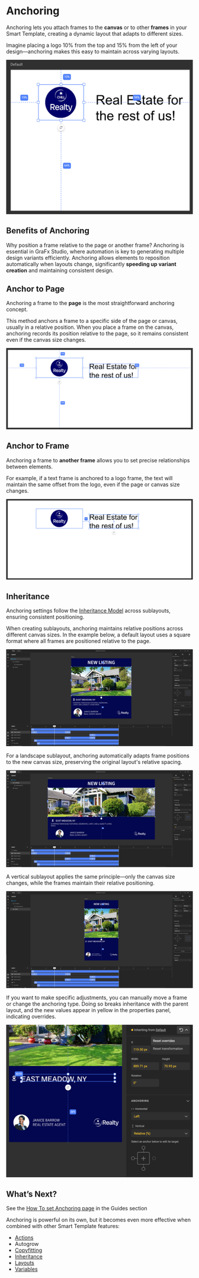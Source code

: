 # Anchoring

Anchoring lets you attach frames to the **canvas** or to other **frames** in your Smart Template, creating a dynamic layout that adapts to different sizes. 

Imagine placing a logo 10% from the top and 15% from the left of your design—anchoring makes this easy to maintain across varying layouts.

![screenshot-full](anchor01.png)

## Benefits of Anchoring

Why position a frame relative to the page or another frame? Anchoring is essential in GraFx&nbsp;Studio, where automation is key to generating multiple design variants efficiently. Anchoring allows elements to reposition automatically when layouts change, significantly **speeding up variant creation** and maintaining consistent design.

## Anchor to Page

Anchoring a frame to the **page** is the most straightforward anchoring concept. 

This method anchors a frame to a specific side of the page or canvas, usually in a relative position. When you place a frame on the canvas, anchoring records its position relative to the page, so it remains consistent even if the canvas size changes.

![screenshot-full](anchor02.png)

## Anchor to Frame

Anchoring a frame to **another frame** allows you to set precise relationships between elements.

For example, if a text frame is anchored to a logo frame, the text will maintain the same offset from the logo, even if the page or canvas size changes.

![screenshot-full](anchor03.png)

## Inheritance

Anchoring settings follow the [Inheritance Model](/GraFx-Studio/concepts/layouts/#inheritance) across sublayouts, ensuring consistent positioning. 

When creating sublayouts, anchoring maintains relative positions across different canvas sizes. In the example below, a default layout uses a square format where all frames are positioned relative to the page.

![screenshot-full](anchor04.png)

For a landscape sublayout, anchoring automatically adapts frame positions to the new canvas size, preserving the original layout's relative spacing.

![screenshot-full](anchor05.png)

A vertical sublayout applies the same principle—only the canvas size changes, while the frames maintain their relative positioning.

![screenshot-full](anchor06.png)

If you want to make specific adjustments, you can manually move a frame or change the anchoring type. Doing so breaks inheritance with the parent layout, and the new values appear in yellow in the properties panel, indicating overrides.

![screenshot-full](anchor07.png)

## What’s Next?

See the [How To set Anchoring page](/GraFx-Studio/guides/anchoring/) in the Guides section

Anchoring is powerful on its own, but it becomes even more effective when combined with other Smart Template features:

- [Actions](/GraFx-Studio/concepts/actions/)
- Autogrow
- [Copyfitting](/GraFx-Studio/guides/text-frame/#auto-resize)
- [Inheritance](/GraFx-Studio/concepts/layouts/#inheritance)
- [Layouts](/GraFx-Studio/concepts/layouts/)
- [Variables](/GraFx-Studio/concepts/variables/)